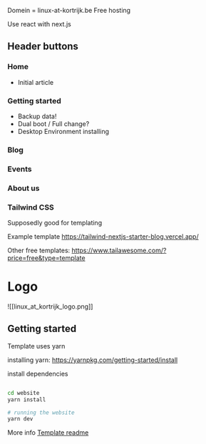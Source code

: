 Domein = linux-at-kortrijk.be
Free hosting

Use react with next.js

## Header buttons

### Home

- Initial article
### Getting started

- Backup data!
- Dual boot / Full change?
- Desktop Environment installing

### Blog
### Events
### About us

### Tailwind CSS

Supposedly good for templating

Example template
https://tailwind-nextjs-starter-blog.vercel.app/

Other free templates:
https://www.tailawesome.com/?price=free&type=template


# Logo
![[linux_at_kortrijk_logo.png]]

## Getting started

Template uses yarn

installing yarn: https://yarnpkg.com/getting-started/install

install dependencies

```bash

cd website
yarn install

# running the website
yarn dev

```

More info
[Template readme](../website/README.md)
